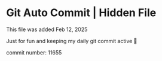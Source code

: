 # Git Auto Commit | Hidden File

This file was added Feb 12, 2025

Just for fun and keeping my daily git commit active 🤪

commit number: 11655

